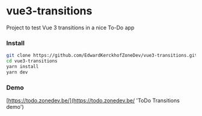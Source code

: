 # vue3-transitions

Project to test Vue 3 transitions in a nice To-Do app

### Install

```bash
git clone https://github.com/EdwardKerckhofZoneDev/vue3-transitions.git
cd vue3-transitions
yarn install
yarn dev
```

### Demo

[https://todo.zonedev.be/](https://todo.zonedev.be/ 'ToDo Transitions demo')
